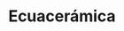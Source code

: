---
title: "Ecuacerámica"
url: /quito/ecuaceramica-avenida-pedro-vicente-maldonado/
shop: Fliesen
---